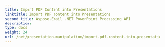 ```yaml
---
title: Import PDF Content into Presentations
linktitle: Import PDF Content into Presentations
second_title: Aspose.Email .NET PowerPoint Processing API
description: 
type: docs
weight: 24
url: /net/presentation-manipulation/import-pdf-content-into-presentations/
---
```

